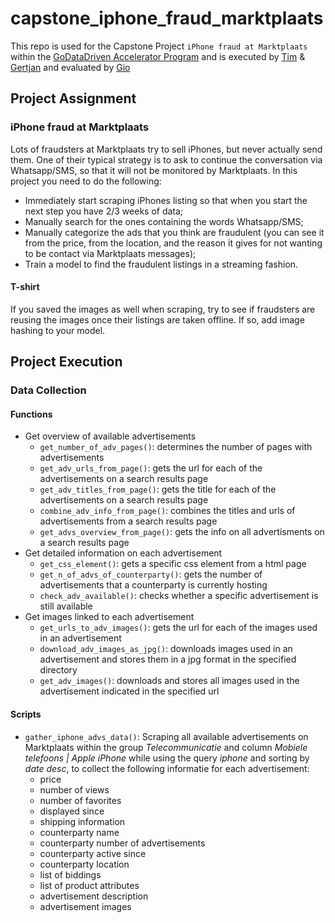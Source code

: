 # capstone_iphone_fraud_marktplaats
This repo is used for the Capstone Project `iPhone fraud at Marktplaats` within the [GoDataDriven Accelerator Program](https://godatadriven.com/data-science-accelerator-program) and is executed by [Tim](https://github.com/timvink) & [Gertjan](https://github.com/G3rtjan) and evaluated by [Gio](https://github.com/gglanzani)

## Project Assignment

### iPhone fraud at Marktplaats

Lots of fraudsters at Marktplaats try to sell iPhones, but never actually send them. One of their
typical strategy is to ask to continue the conversation via Whatsapp/SMS, so that it will not be
monitored by Marktplaats. In this project you need to do the following:

+ Immediately start scraping iPhones listing so that when you start the next step you have 2/3
  weeks of data;
+ Manually search for the ones containing the words Whatsapp/SMS;
+ Manually categorize the ads that you think are fraudulent (you can see it from the price, from
  the location, and the reason it gives for not wanting to be contact via Marktplaats messages);
+ Train a model to find the fraudulent listings in a streaming fashion.

#### T-shirt

If you saved the images as well when scraping, try to see if fraudsters are reusing the images
once their listings are taken offline. If so, add image hashing to your model.

## Project Execution

### Data Collection

#### Functions

- Get overview of available advertisements
	- `get_number_of_adv_pages()`: determines the number of pages with advertisements
	- `get_adv_urls_from_page()`: gets the url for each of the advertisements on a search results page
	- `get_adv_titles_from_page()`: gets the title for each of the advertisements on a search results page
	- `combine_adv_info_from_page()`: combines the titles and urls of advertisements from a search results page
	- `get_advs_overview_from_page()`: gets the info on all advertisments on a search results page
- Get detailed information on each advertisement
	- `get_css_element()`: gets a specific css element from a html page
	- `get_n_of_advs_of_counterparty()`: gets the number of advertisements that a counterparty is currently hosting
	- `check_adv_available()`: checks whether a specific advertisement is still available
- Get images linked to each advertisement
	- `get_urls_to_adv_images()`: gets the url for each of the images used in an advertisement
	- `download_adv_images_as_jpg()`: downloads images used in an advertisement and stores them in a jpg format in the specified directory
	- `get_adv_images()`: downloads and stores all images used in the advertisement indicated in the specified url

#### Scripts
- `gather_iphone_advs_data()`: Scraping all available advertisements on Marktplaats within the group *Telecommunicatie* and column *Mobiele telefoons | Apple iPhone* while using the query *iphone* and sorting by *date desc*, to collect the following informatie for each advertisement:
	- price
	- number of views
	- number of favorites
	- displayed since
	- shipping information
	- counterparty name
	- counterparty number of advertisements
	- counterparty active since
	- counterparty location
	- list of biddings
	- list of product attributes
	- advertisement description
	- advertisement images
